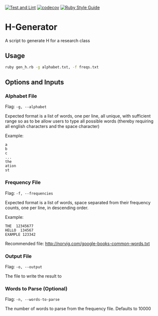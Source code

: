 [![Test and Lint](https://github.com/hbiede/h-generator/actions/workflows/main.yaml/badge.svg)](https://github.com/hbiede/h-generator/actions/workflows/main.yaml)
[![codecov](https://codecov.io/gh/hbiede/Ranked-Choice-Voting/graph/badge.svg)](https://codecov.io/gh/hbiede/Ranked-Choice-Voting)
[![Ruby Style Guide](https://img.shields.io/badge/code_style-rubocop-brightgreen.svg)](https://github.com/rubocop/rubocop)

# H-Generator
A script to generate H for a research class

## Usage

```bash
ruby gen_h.rb -g alphabet.txt, -f freqs.txt
```

## Options and Inputs

### Alphabet File

Flag: `-g, --alphabet`

Expected format is a list of words, one per line, all unique, with sufficient range so as to be allow users to type all
possible words (thereby requiring all english characters and the space character)

Example:

```
a
b
c
...
the
ation
st
```

### Frequency File

Flag: `-f, --frequencies`

Expected format is a list of words, space separated from their frequency counts, one per line, in descending order.

Example:
```
THE  12345677
HELLO  134567
EXAMPLE 123342
```

Recommended file: http://norvig.com/google-books-common-words.txt

### Output File

Flag: `-o, --output`

The file to write the result to

### Words to Parse (Optional)

Flag: `-n, --words-to-parse`

The number of words to parse from the frequency file. Defaults to 10000
